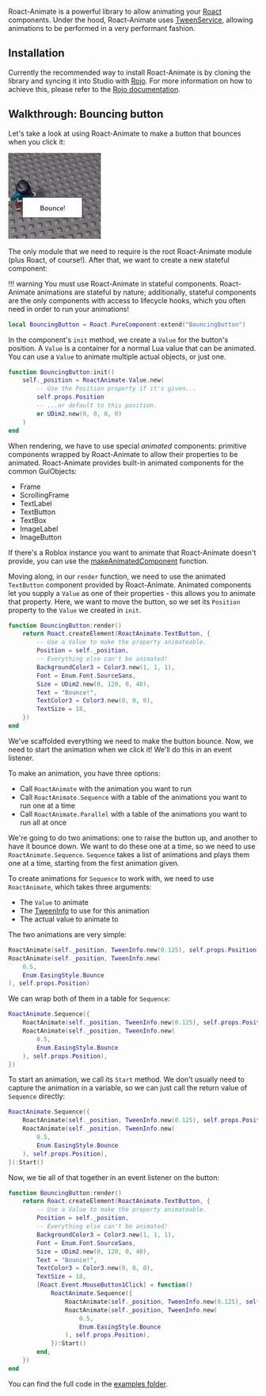Roact-Animate is a powerful library to allow animating your [Roact](http://github.com/Roblox/roact) components. Under the hood, Roact-Animate uses [TweenService](http://wiki.roblox.com/index.php?title=API:Class/TweenService), allowing animations to be performed in a very performant fashion.

## Installation
Currently the recommended way to install Roact-Animate is by cloning the library and syncing it into Studio with [Rojo](https://github.com/LPGhatguy/rojo). For more information on how to achieve this, please refer to the [Rojo documentation](https://lpghatguy.github.io/rojo/).

## Walkthrough: Bouncing button
Let's take a look at using Roact-Animate to make a button that bounces when you click it:

![a bouncing button](bounce_button.gif)

The only module that we need to require is the root Roact-Animate module (plus Roact, of course!). After that, we want to create a new stateful component:

!!! warning
    You must use Roact-Animate in stateful components. Roact-Animate animations are stateful by nature; additionally, stateful components are the only components with access to lifecycle hooks, which you often need in order to run your animations!

```lua
local BouncingButton = Roact.PureComponent:extend("BouncingButton")
```

In the component's `init` method, we create a `Value` for the button's position. A `Value` is a container for a normal Lua value that can be animated. You can use a `Value` to animate multiple actual objects, or just one.

```lua
function BouncingButton:init()
	self._position = RoactAnimate.Value.new(
		-- Use the Position property if it's given...
		self.props.Position
		-- ...or default to this position.
		or UDim2.new(0, 0, 0, 0)
	)
end
```

When rendering, we have to use special *animated* components: primitive components wrapped by Roact-Animate to allow their properties to be animated. Roact-Animate provides built-in animated components for the common GuiObjects:

* Frame
* ScrollingFrame
* TextLabel
* TextButton
* TextBox
* ImageLabel
* ImageButton

If there's a Roblox instance you want to animate that Roact-Animate doesn't provide, you can use the [makeAnimatedComponent](api#makeAnimatedComponent) function.

Moving along, in our `render` function, we need to use the animated `TextButton` component provided by Roact-Animate. Animated components let you supply a `Value` as one of their properties - this allows you to animate that property. Here, we want to move the button, so we set its `Position` property to the `Value` we created in `init`.

```lua
function BouncingButton:render()
	return Roact.createElement(RoactAnimate.TextButton, {
		-- Use a Value to make the property animateable.
		Position = self._position,
		-- Everything else can't be animated!
		BackgroundColor3 = Color3.new(1, 1, 1),
		Font = Enum.Font.SourceSans,
		Size = UDim2.new(0, 120, 0, 40),
		Text = "Bounce!",
		TextColor3 = Color3.new(0, 0, 0),
		TextSize = 18,
	})
end
```

We've scaffolded everything we need to make the button bounce. Now, we need to start the animation when we click it! We'll do this in an event listener.

To make an animation, you have three options:

* Call `RoactAnimate` with the animation you want to run
* Call `RoactAnimate.Sequence` with a table of the animations you want to run one at a time
* Call `RoactAnimate.Parallel` with a table of the animations you want to run all at once

We're going to do two animations: one to raise the button up, and another to have it bounce down. We want to do these one at a time, so we need to use `RoactAnimate.Sequence`. `Sequence` takes a list of animations and plays them one at a time, starting from the first animation given.

To create animations for `Sequence` to work with, we need to use `RoactAnimate`, which takes three arguments:

* The `Value` to animate
* The [TweenInfo](http://wiki.roblox.com/index.php?title=TweenInfo) to use for this animation
* The actual value to animate to

The two animations are very simple:

```lua
RoactAnimate(self._position, TweenInfo.new(0.125), self.props.Position - UDim2.new(0, 0, 0, 10))
RoactAnimate(self._position, TweenInfo.new(
	0.5,
	Enum.EasingStyle.Bounce
), self.props.Position)
```

We can wrap both of them in a table for `Sequence`:

```lua
RoactAnimate.Sequence({
	RoactAnimate(self._position, TweenInfo.new(0.125), self.props.Position - UDim2.new(0, 0, 0, 10)),
	RoactAnimate(self._position, TweenInfo.new(
		0.5,
		Enum.EasingStyle.Bounce
	), self.props.Position),
})
```

To start an animation, we call its `Start` method. We don't usually need to capture the animation in a variable, so we can just call the return value of `Sequence` directly:
```lua
RoactAnimate.Sequence({
	RoactAnimate(self._position, TweenInfo.new(0.125), self.props.Position - UDim2.new(0, 0, 0, 10)),
	RoactAnimate(self._position, TweenInfo.new(
		0.5,
		Enum.EasingStyle.Bounce
	), self.props.Position),
}):Start()
```

Now, we tie all of that together in an event listener on the button:

```lua
function BouncingButton:render()
	return Roact.createElement(RoactAnimate.TextButton, {
		-- Use a Value to make the property animateable.
		Position = self._position,
		-- Everything else can't be animated!
		BackgroundColor3 = Color3.new(1, 1, 1),
		Font = Enum.Font.SourceSans,
		Size = UDim2.new(0, 120, 0, 40),
		Text = "Bounce!",
		TextColor3 = Color3.new(0, 0, 0),
		TextSize = 18,
		[Roact.Event.MouseButton1Click] = function()
			RoactAnimate.Sequence({
				RoactAnimate(self._position, TweenInfo.new(0.125), self.props.Position - UDim2.new(0, 0, 0, 10)),
				RoactAnimate(self._position, TweenInfo.new(
					0.5,
					Enum.EasingStyle.Bounce
				), self.props.Position),
			}):Start()
		end,
	})
end
```

You can find the full code in the [examples folder](https://github.com/AmaranthineCodices/roact-animate/tree/master/examples).